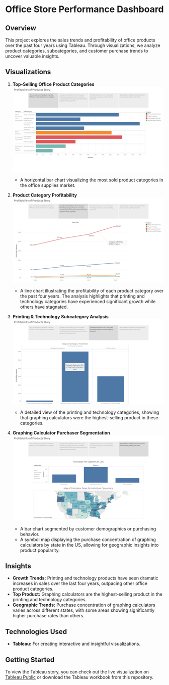 # Office Store Performance Dashboard

## Overview
This project explores the sales trends and profitability of office products over the past four years using Tableau. Through visualizations, we analyze product categories, subcategories, and customer purchase trends to uncover valuable insights.

## Visualizations
1. **Top-Selling Office Product Categories**
   ![](Images/ProfitablityofProductsStory1.png)
   - A horizontal bar chart visualizing the most sold product categories in the office supplies market.

2. **Product Category Profitability**
   ![](Images/ProfitablityofProductsStory2.png)
   - A line chart illustrating the profitability of each product category over the past four years. The analysis highlights that printing and technology categories have experienced significant growth while others have stagnated.

3. **Printing & Technology Subcategory Analysis**
   ![](Images/ProfitablityofProductsStory3.png)
   - A detailed view of the printing and technology categories, showing that graphing calculators were the highest-selling product in these categories.

4. **Graphing Calculator Purchaser Segmentation**
   ![](Images/ProfitablityofProductsStory4.png)
   - A bar chart segmented by customer demographics or purchasing behavior.
   - A symbol map displaying the purchase concentration of graphing calculators by state in the US, allowing for geographic insights into product popularity.

## Insights
- **Growth Trends:** Printing and technology products have seen dramatic increases in sales over the last four years, outpacing other office product categories.
- **Top Product:** Graphing calculators are the highest-selling product in the printing and technology categories.
- **Geographic Trends:** Purchase concentration of graphing calculators varies across different states, with some areas showing significantly higher purchase rates than others.

## Technologies Used
- **Tableau:** For creating interactive and insightful visualizations.

## Getting Started
To view the Tableau story, you can check out the live visualization on [Tableau Public](https://public.tableau.com/app/profile/randy.bartolon.barrios6073/viz/ProfitabilityofProducts_17413939638020/ProfitablityofProductsStory) or download the Tableau workbook from this repository.
